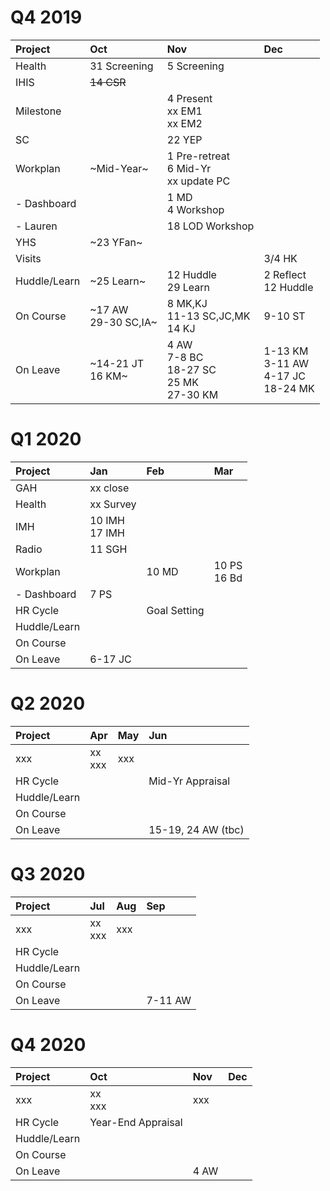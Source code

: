<meta http-equiv="Cache-Control" content="no-cache, no-store, must-revalidate"/>
<meta http-equiv="Pragma" content="no-cache"/>
<meta http-equiv="Expires" content="0"/>

# Q4 2019

| Project       |  Oct                      |  Nov                                             |  Dec                          |
| :-----        | :---                      | :---                                             | :---                          |
| Health        | 31 Screening              | 5 Screening                                      |                               |
| IHIS          | ~~14 CSR~~                |                                                  |                               |
| Milestone     |                           | 4 Present<br>xx EM1<br>xx EM2                    |                               |
| SC            |                           | 22 YEP                                           |                               |
| Workplan      | ~Mid-Year~                | 1 Pre-retreat<br>6 Mid-Yr<br>xx update PC        |                               |
| - Dashboard   |                           | 1 MD<br>4 Workshop                               |                               | 
| - Lauren      |                           | 18 LOD Workshop                                  |                               |
| YHS           | ~23 YFan~                 |                                                  |                               |
| Visits        |                           |                                                  | 3/4 HK                        |
| Huddle/Learn  | ~25 Learn~                | 12 Huddle<br>29 Learn                            | 2 Reflect<br>12 Huddle        |
| On Course     | ~17 AW<br>29-30 SC,IA~    | 8 MK,KJ<br>11-13 SC,JC,MK<br>14 KJ               | 9-10 ST                       |
| On Leave      | ~14-21 JT<br>16 KM~  		  | 4 AW<br>7-8 BC<br>18-27 SC<br>25 MK<br>27-30 KM  | 1-13 KM<br>3-11 AW<br>4-17 JC<br>18-24 MK |

# Q1 2020

| Project      |  Jan              |  Feb         |  Mar                |
| :-----       | :---              | :---         | :---                |
| GAH          | xx close          |              |                     |
| Health       | xx Survey         |              |                     |
| IMH          | 10 IMH<br>17 IMH  |              |                     |
| Radio        | 11 SGH<br>        |              |                     |
| Workplan     |                   | 10 MD        | 10 PS<br>16 Bd      |
| - Dashboard  | 7 PS              |              |                     |
| HR Cycle     |                   | Goal Setting |                     |
| Huddle/Learn |                   |              |                     |
| On Course    |                   |              |                     |
| On Leave     | 6-17 JC           |              |                     |

# Q2 2020

| Project      |  Apr              |  May  |  Jun                       |
| :-----       | :---              | :---  | :---                       |
| xxx          | xx<br>xxx         | xxx   |                            | 
| HR Cycle     |                   |       | Mid-Yr Appraisal           |
| Huddle/Learn |                   |       |                            |
| On Course    |                   |       |                            |
| On Leave     |                   |       | 15-19, 24 AW (tbc)         |

# Q3 2020

| Project      |  Jul              |  Aug  |  Sep         |
| :-----       | :---              | :---  | :---         |
| xxx          | xx<br>xxx         | xxx   |              | 
| HR Cycle     |                   |       |              |
| Huddle/Learn |                   |       |              |
| On Course    |                   |       |              |
| On Leave     |                   |       | 7-11 AW      |

# Q4 2020

| Project      |  Oct               |  Nov      |  Dec  |
| :-----       | :---               | :---      | :---  |
| xxx          | xx<br>xxx          | xxx       |       | 
| HR Cycle     | Year-End Appraisal |           |       |
| Huddle/Learn |                    |           |       |
| On Course    |                    |           |       |
| On Leave     |                    | 4 AW      |       |
